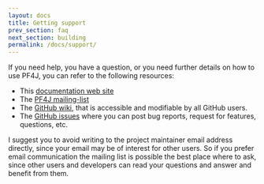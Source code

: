 ```yaml
---
layout: docs
title: Getting support
prev_section: faq
next_section: building
permalink: /docs/support/
---
```



If you need help, you have a question, or you need further details on how to use
PF4J, you can refer to the following resources:

 - This [documentation web site](https://decebals.github.io/pf4j/)
 - The [PF4J mailing-list](http://groups.google.com/group/pf4j)
 - The [GitHub wiki](https://github.com/decebals/pf4j/wiki), that is
   accessible and modifiable by all GitHub users.
 - The [GitHub issues](https://github.com/decebals/pf4j/issues) where you can
   post bug reports, request for features, questions, etc.

I suggest you to avoid writing to the project maintainer email address directly,
since your email may be of interest for other users. So if you prefer email
communication the mailing list is possible the best place where to ask, since
other users and developers can read your questions and answer and benefit from
them.
